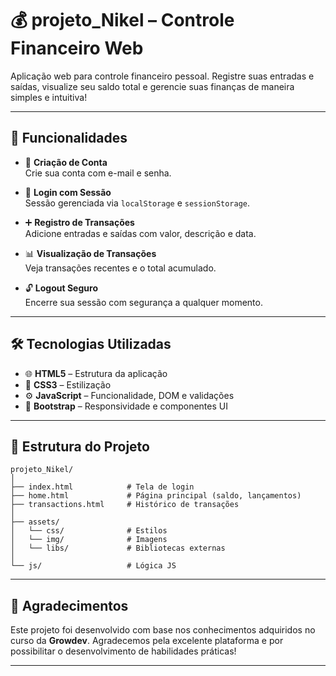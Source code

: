 
# 💰 projeto_Nikel – Controle Financeiro Web

Aplicação web para controle financeiro pessoal. Registre suas entradas e saídas, visualize seu saldo total e gerencie suas finanças de maneira simples e intuitiva!

---

## 🚀 Funcionalidades

- 🧾 **Criação de Conta**  
  Crie sua conta com e-mail e senha.

- 🔐 **Login com Sessão**  
  Sessão gerenciada via `localStorage` e `sessionStorage`.

- ➕ **Registro de Transações**  
  Adicione entradas e saídas com valor, descrição e data.

- 📊 **Visualização de Transações**  
  Veja transações recentes e o total acumulado.

- 🔓 **Logout Seguro**  
  Encerre sua sessão com segurança a qualquer momento.

---

## 🛠️ Tecnologias Utilizadas

- 🌐 **HTML5** – Estrutura da aplicação  
- 🎨 **CSS3** – Estilização  
- ⚙️ **JavaScript** – Funcionalidade, DOM e validações  
- 🧱 **Bootstrap** – Responsividade e componentes UI

---

## 📁 Estrutura do Projeto

```
projeto_Nikel/
│
├── index.html            # Tela de login
├── home.html             # Página principal (saldo, lançamentos)
├── transactions.html     # Histórico de transações
│
├── assets/
│   └── css/              # Estilos
│   └── img/              # Imagens
│   └── libs/             # Bibliotecas externas
│
└── js/                   # Lógica JS
```

---

## 🙌 Agradecimentos

Este projeto foi desenvolvido com base nos conhecimentos adquiridos no curso da **Growdev**. Agradecemos pela excelente plataforma e por possibilitar o desenvolvimento de habilidades práticas!

---
